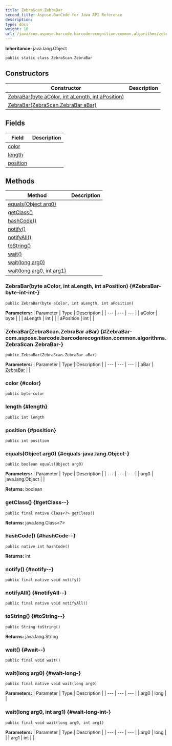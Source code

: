 ```yaml
---
title: ZebraScan.ZebraBar
second_title: Aspose.BarCode for Java API Reference
description: 
type: docs
weight: 10
url: /java/com.aspose.barcode.barcoderecognition.common.algorithms/zebrascan.zebrabar/
---
```

**Inheritance:**
java.lang.Object
```
public static class ZebraScan.ZebraBar
```
## Constructors

| Constructor | Description |
| --- | --- |
| [ZebraBar(byte aColor, int aLength, int aPosition)](#ZebraBar-byte-int-int-) |  |
| [ZebraBar(ZebraScan.ZebraBar aBar)](#ZebraBar-com.aspose.barcode.barcoderecognition.common.algorithms.ZebraScan.ZebraBar-) |  |
## Fields

| Field | Description |
| --- | --- |
| [color](#color) |  |
| [length](#length) |  |
| [position](#position) |  |
## Methods

| Method | Description |
| --- | --- |
| [equals(Object arg0)](#equals-java.lang.Object-) |  |
| [getClass()](#getClass--) |  |
| [hashCode()](#hashCode--) |  |
| [notify()](#notify--) |  |
| [notifyAll()](#notifyAll--) |  |
| [toString()](#toString--) |  |
| [wait()](#wait--) |  |
| [wait(long arg0)](#wait-long-) |  |
| [wait(long arg0, int arg1)](#wait-long-int-) |  |
### ZebraBar(byte aColor, int aLength, int aPosition) {#ZebraBar-byte-int-int-}
```
public ZebraBar(byte aColor, int aLength, int aPosition)
```


**Parameters:**
| Parameter | Type | Description |
| --- | --- | --- |
| aColor | byte |  |
| aLength | int |  |
| aPosition | int |  |

### ZebraBar(ZebraScan.ZebraBar aBar) {#ZebraBar-com.aspose.barcode.barcoderecognition.common.algorithms.ZebraScan.ZebraBar-}
```
public ZebraBar(ZebraScan.ZebraBar aBar)
```


**Parameters:**
| Parameter | Type | Description |
| --- | --- | --- |
| aBar | [ZebraBar](../../com.aspose.barcode.barcoderecognition.common.algorithms/zebrabar) |  |

### color {#color}
```
public byte color
```


### length {#length}
```
public int length
```


### position {#position}
```
public int position
```


### equals(Object arg0) {#equals-java.lang.Object-}
```
public boolean equals(Object arg0)
```




**Parameters:**
| Parameter | Type | Description |
| --- | --- | --- |
| arg0 | java.lang.Object |  |

**Returns:**
boolean
### getClass() {#getClass--}
```
public final native Class<?> getClass()
```




**Returns:**
java.lang.Class<?>
### hashCode() {#hashCode--}
```
public native int hashCode()
```




**Returns:**
int
### notify() {#notify--}
```
public final native void notify()
```




### notifyAll() {#notifyAll--}
```
public final native void notifyAll()
```




### toString() {#toString--}
```
public String toString()
```




**Returns:**
java.lang.String
### wait() {#wait--}
```
public final void wait()
```




### wait(long arg0) {#wait-long-}
```
public final native void wait(long arg0)
```




**Parameters:**
| Parameter | Type | Description |
| --- | --- | --- |
| arg0 | long |  |

### wait(long arg0, int arg1) {#wait-long-int-}
```
public final void wait(long arg0, int arg1)
```




**Parameters:**
| Parameter | Type | Description |
| --- | --- | --- |
| arg0 | long |  |
| arg1 | int |  |

